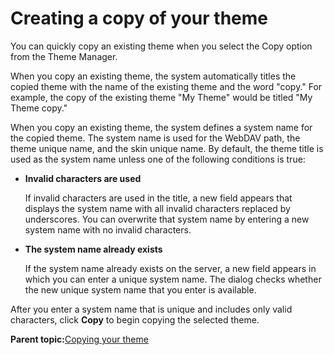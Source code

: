 # Creating a copy of your theme

You can quickly copy an existing theme when you select the Copy option from the Theme Manager.

When you copy an existing theme, the system automatically titles the copied theme with the name of the existing theme and the word "copy." For example, the copy of the existing theme "My Theme" would be titled "My Theme copy."

When you copy an existing theme, the system defines a system name for the copied theme. The system name is used for the WebDAV path, the theme unique name, and the skin unique name. By default, the theme title is used as the system name unless one of the following conditions is true:

-   **Invalid characters are used**

    If invalid characters are used in the title, a new field appears that displays the system name with all invalid characters replaced by underscores. You can overwrite that system name by entering a new system name with no invalid characters.

-   **The system name already exists**

    If the system name already exists on the server, a new field appears in which you can enter a unique system name. The dialog checks whether the new unique system name that you enter is available.


After you enter a system name that is unique and includes only valid characters, click **Copy** to begin copying the selected theme.

**Parent topic:**[Copying your theme](../dev-theme/themeopt_copy.md)


